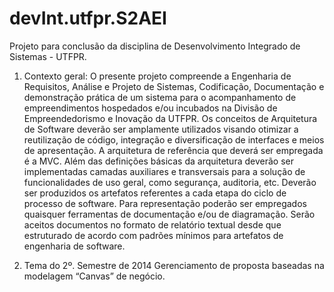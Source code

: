 # devInt.utfpr.S2AEI
Projeto para conclusão da disciplina de Desenvolvimento Integrado de Sistemas - UTFPR.

1. Contexto geral:
O presente projeto compreende a Engenharia de Requisitos, Análise e Projeto de Sistemas, Codificação, Documentação e demonstração prática de um sistema para o
acompanhamento de empreendimentos hospedados e/ou incubados na Divisão de Empreendedorismo e Inovação da UTFPR.
Os conceitos de Arquitetura de Software deverão ser amplamente utilizados visando otimizar a reutilização de código, integração e diversificação de interfaces e meios de
apresentação. A arquitetura de referência que deverá ser empregada é a MVC. Além das definições básicas da arquitetura deverão ser implementadas camadas auxiliares e transversais
para a solução de funcionalidades de uso geral, como segurança, auditoria, etc.
Deverão ser produzidos os artefatos referentes a cada etapa do ciclo de processo de software. Para representação poderão ser empregados quaisquer ferramentas de
documentação e/ou de diagramação. Serão aceitos documentos no formato de relatório textual desde que estruturado de acordo com padrões mínimos para artefatos de engenharia de
software.

2. Tema do 2º. Semestre de 2014
Gerenciamento de proposta baseadas na modelagem “Canvas” de negócio.
